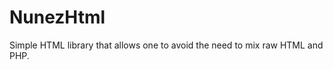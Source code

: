 NunezHtml
=========

Simple HTML library that allows one to avoid the need to mix raw HTML and PHP.
